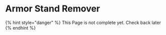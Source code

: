 # Armor Stand Remover

{% hint style="danger" %}
This Page is not complete yet. Check back later
{% endhint %}

